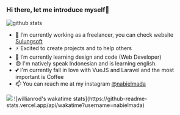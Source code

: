 ### Hi there, let me introduce myself👋

![github stats](https://github-readme-stats.vercel.app/api?username=nabielmada&show_icons=true&theme=vue-dark)

- 🔭 I’m currently working as a freelancer, you can check website <a href="https://nabielmada.github.io"> Sulungsoft</a>
- ⚡ Excited to create projects and to help others
- 🌱 I’m currently learning design and code (Web Developer)
- 😄 I'm natively speak Indonesian and is learning english.
- 💕 I'm currently fall in love with VueJS and Laravel and the most important is Coffee
- 📫 You can reach me at my instagram [@nabielmada](https://instagram.com/nabielmada)

<img src="https://github-readme-stats.vercel.app/api/top-langs/?username=nabielmada&layout=compact&theme=vue">
![willianrod's wakatime stats](https://github-readme-stats.vercel.app/api/wakatime?username=nabielmada)
